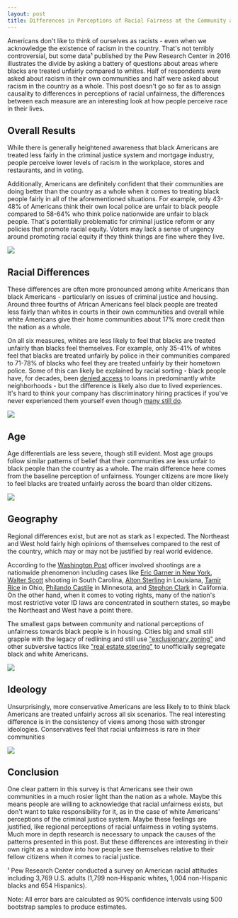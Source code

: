 ```yaml
---
layout: post
title: Differences in Perceptions of Racial Fairness at the Community and National Levels
---
```


Americans don't like to think of ourselves as racists - even when we acknowledge the existence of racism in the country. That's not terribly controversial, but some data¹ published by the Pew Research Center in 2016 illustrates the divide by asking a battery of questions about areas where blacks are treated unfairly compared to whites. Half of respondents were asked about racism in their own communities and half were asked about racism in the country as a whole. This post doesn't go so far as to assign causality to differences in perceptions of racial unfairness, the differences between each measure are an interesting look at how people perceive race in their lives.

## Overall Results
While there is generally heightened awareness that black Americans are treated less fairly in the criminal justice system and mortgage industry, people perceive lower levels of racism in the workplace, stores and restaurants, and in voting. 

Additionally, Americans are definitely confident that their communities are doing better than the country as a whole when it comes to treating black people fairly in all of the aforementioned situations. For example, only 43-48% of Americans think their own local police are unfair to black people compared to 58-64% who think police nationwide are unfair to black people. That's potentially problematic for criminal justice reform or any policies that promote racial equity. Voters may lack a sense of urgency around promoting racial equity if they think things are fine where they live.   

<p>
  <img src="https://joshyazman.github.io/images/pew-racial-attitudes/total.png#center"/>
</p>

## Racial Differences
These differences are often more pronounced among white Americans than black Americans - particularly on issues of criminal justice and housing. Around three fourths of African Americans feel black people are treated less fairly than whites in courts in their own communities and overall while white Americans give their home communities about 17% more credit than the nation as a whole.

On all six measures, whites are less likely to feel that blacks are treated unfairly than blacks feel themselves. For example, only 35-41% of whites feel that blacks are treated unfairly by police in their communities compared to 71-78% of blacks who feel they are treated unfairly by their hometown police. Some of this can likely be explained by racial sorting - black people have, for decades, been [denied access](https://en.wikipedia.org/wiki/Redlining) to loans in predominantly white neighborhoods - but the difference is likely also due to lived experiences. It's hard to think your company has discriminatory hiring practices if you've never experienced them yourself even though [many still do](https://www.vox.com/identities/2017/9/18/16307782/study-racism-jobs).

<p>
  <img src="https://joshyazman.github.io/images/pew-racial-attitudes/race.png#center"/>
</p>

## Age
Age differentials are less severe, though still evident. Most age groups follow similar patterns of belief that their communities are less unfair to black people than the country as a whole. The main difference here comes from the baseline perception of unfairness. Younger citizens are more likely to feel blacks are treated unfairly across the board than older citizens.

<p>
  <img src="https://joshyazman.github.io/images/pew-racial-attitudes/age.png#center"/>
</p>

## Geography
Regional differences exist, but are not as stark as I expected. The Northeast and West hold fairly high opinions of themselves compared to the rest of the country, which may or may not be justified by real world evidence. 

According to the [Washington Post](https://www.washingtonpost.com/graphics/national/police-shootings-2016/) officer involved shootings are a nationwide phenomenon including cases like [Eric Garner in New York](http://www.slate.com/articles/news_and_politics/politics/2014/12/daniel_pantaleo_not_indicted_why_the_nypd_officer_wasn_t_indicted_in_the.html),  [Walter Scott](https://www.nytimes.com/2017/05/02/us/michael-slager-walter-scott-north-charleston-shooting.html) shooting in South Carolina, [Alton Sterling](https://www.cnn.com/2018/03/30/us/alton-sterling-investigation-police-hearing/index.html) in Louisiana, [Tamir Rice](https://www.washingtonpost.com/news/post-nation/wp/2014/12/12/death-of-tamir-rice-12-year-old-shot-by-cleveland-police-ruled-a-homicide/) in Ohio, [Philando Castile](https://www.theguardian.com/us-news/2017/jun/26/philando-castile-settlement-death-police-shooting) in Minnesota, and [Stephon Clark](https://www.nbcnews.com/news/us-news/sacramento-police-release-hours-video-stephon-clark-shooting-n866546) in California. On the other hand, when it comes to voting rights, many of the nation's most restrictive voter ID laws are concentrated in southern states, so maybe the Northeast and West have a point there. 

The smallest gaps between community and national perceptions of unfairness towards black people is in housing. Cities big and small still grapple with the legacy of redlining and still use ["exclusionary zoning"](https://www.citylab.com/equity/2016/01/how-zoning-restrictions-make-segregation-worse/422352/) and other subversive tactics like ["real estate steering"](https://www.c-span.org/video/?c4597062/senator-cory-booker-defends-fair-housing-act-rule) to unofficially segregate black and white Americans.

<p>
  <img src="https://joshyazman.github.io/images/pew-racial-attitudes/region.png#center"/>
</p>

## Ideology
Unsurprisingly, more conservative Americans are less likely to to think black Americans are treated unfairly across all six scenarios. The real interesting difference is in the consistency of views among those with stronger ideologies. Conservatives feel that racial unfairness is rare in their communities 

<p>
  <img src="https://joshyazman.github.io/images/pew-racial-attitudes/ideology.png#center"/>
</p>

## Conclusion
One clear pattern in this survey is that Americans see their own communities in a much rosier light than the nation as a whole. Maybe this means people are willing to acknowledge that racial unfairness exists, but don't want to take responsibility for it, as in the case of white Americans' perceptions of the criminal justice system. Maybe these feelings are justified, like regional perceptions of racial unfairness in voting systems. Much more in depth research is necessary to unpack the causes of the patterns presented in this post. But these differences are interesting in their own right as a window into how people see themselves relative to their fellow citizens when it comes to racial justice.

¹ Pew Research Center conducted a survey on American racial attitudes including 3,769 U.S. adults (1,799 non-Hispanic whites, 1,004 non-Hispanic blacks and 654 Hispanics). 

Note: All error bars are calculated as 90% confidence intervals using 500 bootstrap samples to produce estimates.
